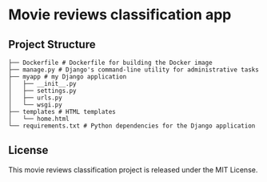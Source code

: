  # Movie reviews classification app
 ## Project Structure
 
 ```
 ├── Dockerfile # Dockerfile for building the Docker image 
 ├── manage.py # Django's command-line utility for administrative tasks
 ├── myapp # my Django application
 │   ├── __init__.py
 │   ├── settings.py
 │   ├── urls.py
 │   └── wsgi.py
 ├── templates # HTML templates
 │   └── home.html
 └── requirements.txt # Python dependencies for the Django application
 ```
 
 ## License 
 
 This movie reviews classification project is released under the MIT License.
